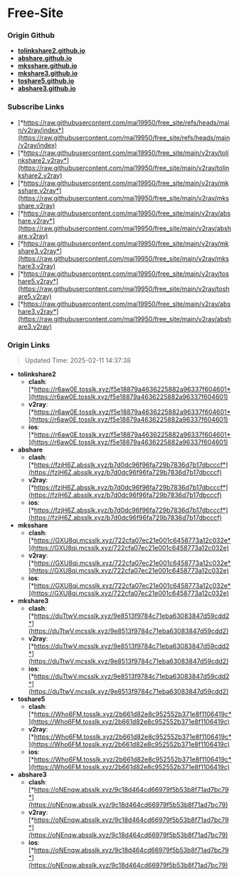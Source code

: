 # Free-Site

### Origin Github

- [**tolinkshare2.github.io**](https://github.com/tolinkshare2/tolinkshare2.github.io)
- [**abshare.github.io**](https://github.com/abshare/abshare.github.io)
- [**mksshare.github.io**](https://github.com/mksshare/mksshare.github.io)
- [**mkshare3.github.io**](https://github.com/mkshare3/mkshare3.github.io)
- [**toshare5.github.io**](https://github.com/toshare5/toshare5.github.io)
- [**abshare3.github.io**](https://github.com/abshare3/abshare3.github.io)

### Subscribe Links

- [*https://raw.githubusercontent.com/mai19950/free_site/refs/heads/main/v2ray/index*](https://raw.githubusercontent.com/mai19950/free_site/refs/heads/main/v2ray/index)
- [*https://raw.githubusercontent.com/mai19950/free_site/main/v2ray/tolinkshare2.v2ray*](https://raw.githubusercontent.com/mai19950/free_site/main/v2ray/tolinkshare2.v2ray)
- [*https://raw.githubusercontent.com/mai19950/free_site/main/v2ray/mksshare.v2ray*](https://raw.githubusercontent.com/mai19950/free_site/main/v2ray/mksshare.v2ray)
- [*https://raw.githubusercontent.com/mai19950/free_site/main/v2ray/abshare.v2ray*](https://raw.githubusercontent.com/mai19950/free_site/main/v2ray/abshare.v2ray)
- [*https://raw.githubusercontent.com/mai19950/free_site/main/v2ray/mkshare3.v2ray*](https://raw.githubusercontent.com/mai19950/free_site/main/v2ray/mkshare3.v2ray)
- [*https://raw.githubusercontent.com/mai19950/free_site/main/v2ray/toshare5.v2ray*](https://raw.githubusercontent.com/mai19950/free_site/main/v2ray/toshare5.v2ray)
- [*https://raw.githubusercontent.com/mai19950/free_site/main/v2ray/abshare3.v2ray*](https://raw.githubusercontent.com/mai19950/free_site/main/v2ray/abshare3.v2ray)

### Origin Links

> Updated Time: 2025-02-11 14:37:38

- **tolinkshare2**
  - **clash**: [*https://r6aw0E.tosslk.xyz/f5e18879a4636225882a96337f604601*](https://r6aw0E.tosslk.xyz/f5e18879a4636225882a96337f604601)
  - **v2ray**: [*https://r6aw0E.tosslk.xyz/f5e18879a4636225882a96337f604601*](https://r6aw0E.tosslk.xyz/f5e18879a4636225882a96337f604601)
  - **ios**: [*https://r6aw0E.tosslk.xyz/f5e18879a4636225882a96337f604601*](https://r6aw0E.tosslk.xyz/f5e18879a4636225882a96337f604601)
- **abshare**
  - **clash**: [*https://fzjH6Z.absslk.xyz/b7d0dc96f96fa729b7836d7b17dbcccf*](https://fzjH6Z.absslk.xyz/b7d0dc96f96fa729b7836d7b17dbcccf)
  - **v2ray**: [*https://fzjH6Z.absslk.xyz/b7d0dc96f96fa729b7836d7b17dbcccf*](https://fzjH6Z.absslk.xyz/b7d0dc96f96fa729b7836d7b17dbcccf)
  - **ios**: [*https://fzjH6Z.absslk.xyz/b7d0dc96f96fa729b7836d7b17dbcccf*](https://fzjH6Z.absslk.xyz/b7d0dc96f96fa729b7836d7b17dbcccf)
- **mksshare**
  - **clash**: [*https://GXU8qi.mcsslk.xyz/722cfa07ec21e001c6458773a12c032e*](https://GXU8qi.mcsslk.xyz/722cfa07ec21e001c6458773a12c032e)
  - **v2ray**: [*https://GXU8qi.mcsslk.xyz/722cfa07ec21e001c6458773a12c032e*](https://GXU8qi.mcsslk.xyz/722cfa07ec21e001c6458773a12c032e)
  - **ios**: [*https://GXU8qi.mcsslk.xyz/722cfa07ec21e001c6458773a12c032e*](https://GXU8qi.mcsslk.xyz/722cfa07ec21e001c6458773a12c032e)
- **mkshare3**
  - **clash**: [*https://duTtwV.mcsslk.xyz/9e8513f9784c71eba63083847d59cdd2*](https://duTtwV.mcsslk.xyz/9e8513f9784c71eba63083847d59cdd2)
  - **v2ray**: [*https://duTtwV.mcsslk.xyz/9e8513f9784c71eba63083847d59cdd2*](https://duTtwV.mcsslk.xyz/9e8513f9784c71eba63083847d59cdd2)
  - **ios**: [*https://duTtwV.mcsslk.xyz/9e8513f9784c71eba63083847d59cdd2*](https://duTtwV.mcsslk.xyz/9e8513f9784c71eba63083847d59cdd2)
- **toshare5**
  - **clash**: [*https://Who6FM.tosslk.xyz/2b661d82e8c952552b371e8f1106419c*](https://Who6FM.tosslk.xyz/2b661d82e8c952552b371e8f1106419c)
  - **v2ray**: [*https://Who6FM.tosslk.xyz/2b661d82e8c952552b371e8f1106419c*](https://Who6FM.tosslk.xyz/2b661d82e8c952552b371e8f1106419c)
  - **ios**: [*https://Who6FM.tosslk.xyz/2b661d82e8c952552b371e8f1106419c*](https://Who6FM.tosslk.xyz/2b661d82e8c952552b371e8f1106419c)
- **abshare3**
  - **clash**: [*https://oNEnqw.absslk.xyz/9c18d464cd66979f5b53b8f71ad7bc79*](https://oNEnqw.absslk.xyz/9c18d464cd66979f5b53b8f71ad7bc79)
  - **v2ray**: [*https://oNEnqw.absslk.xyz/9c18d464cd66979f5b53b8f71ad7bc79*](https://oNEnqw.absslk.xyz/9c18d464cd66979f5b53b8f71ad7bc79)
  - **ios**: [*https://oNEnqw.absslk.xyz/9c18d464cd66979f5b53b8f71ad7bc79*](https://oNEnqw.absslk.xyz/9c18d464cd66979f5b53b8f71ad7bc79)
